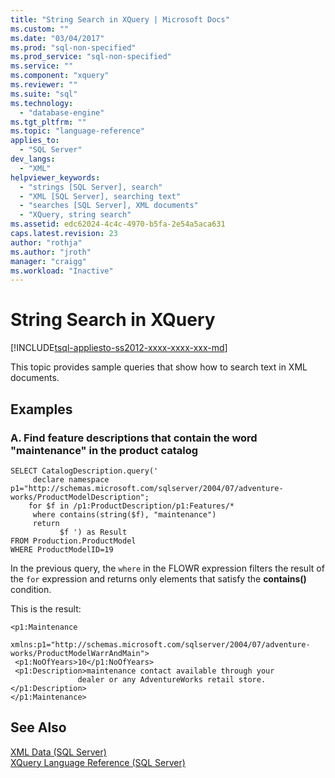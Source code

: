 ```yaml
---
title: "String Search in XQuery | Microsoft Docs"
ms.custom: ""
ms.date: "03/04/2017"
ms.prod: "sql-non-specified"
ms.prod_service: "sql-non-specified"
ms.service: ""
ms.component: "xquery"
ms.reviewer: ""
ms.suite: "sql"
ms.technology: 
  - "database-engine"
ms.tgt_pltfrm: ""
ms.topic: "language-reference"
applies_to: 
  - "SQL Server"
dev_langs: 
  - "XML"
helpviewer_keywords: 
  - "strings [SQL Server], search"
  - "XML [SQL Server], searching text"
  - "searches [SQL Server], XML documents"
  - "XQuery, string search"
ms.assetid: edc62024-4c4c-4970-b5fa-2e54a5aca631
caps.latest.revision: 23
author: "rothja"
ms.author: "jroth"
manager: "craigg"
ms.workload: "Inactive"
---
```

# String Search in XQuery
[!INCLUDE[tsql-appliesto-ss2012-xxxx-xxxx-xxx-md](../includes/tsql-appliesto-ss2012-xxxx-xxxx-xxx-md.md)]

  This topic provides sample queries that show how to search text in XML documents.  
  
## Examples  
  
### A. Find feature descriptions that contain the word "maintenance" in the product catalog  
  
```  
SELECT CatalogDescription.query('  
     declare namespace p1="http://schemas.microsoft.com/sqlserver/2004/07/adventure-works/ProductModelDescription";  
    for $f in /p1:ProductDescription/p1:Features/*  
     where contains(string($f), "maintenance")  
     return  
           $f ') as Result  
FROM Production.ProductModel  
WHERE ProductModelID=19  
```  
  
 In the previous query, the `where` in the FLOWR expression filters the result of the `for` expression and returns only elements that satisfy the **contains()** condition.  
  
 This is the result:  
  
```  
<p1:Maintenance     
      xmlns:p1="http://schemas.microsoft.com/sqlserver/2004/07/adventure-works/ProductModelWarrAndMain">  
 <p1:NoOfYears>10</p1:NoOfYears>  
 <p1:Description>maintenance contact available through your   
               dealer or any AdventureWorks retail store.</p1:Description>  
</p1:Maintenance>  
```  
  
## See Also  
 [XML Data &#40;SQL Server&#41;](../relational-databases/xml/xml-data-sql-server.md)   
 [XQuery Language Reference &#40;SQL Server&#41;](../xquery/xquery-language-reference-sql-server.md)  
  
  

